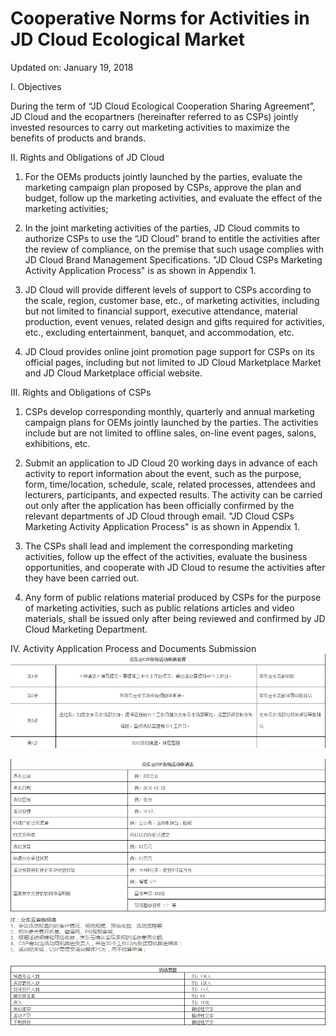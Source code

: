 # Cooperative Norms for Activities in JD Cloud Ecological Market

Updated on: January 19, 2018

 

I. Objectives

During the term of “JD Cloud Ecological Cooperation Sharing Agreement”, JD Cloud and the ecopartners (hereinafter referred to as CSPs) jointly invested resources to carry out marketing activities to maximize the benefits of products and brands.

 

II. Rights and Obligations of JD Cloud

1. For the OEMs products jointly launched by the parties, evaluate the marketing campaign plan proposed by CSPs, approve the plan and budget, follow up the marketing activities, and evaluate the effect of the marketing activities;

2. In the joint marketing activities of the parties, JD Cloud commits to authorize CSPs to use the “JD Cloud” brand to entitle the activities after the review of compliance, on the premise that such usage complies with JD Cloud Brand Management Specifications. "JD Cloud CSPs Marketing Activity Application Process" is as shown in Appendix 1.

3. JD Cloud will provide different levels of support to CSPs according to the scale, region, customer base, etc., of marketing activities, including but not limited to financial support, executive attendance, material production, event venues, related design and gifts required for activities, etc., excluding entertainment, banquet, and accommodation, etc.

4. JD Cloud provides online joint promotion page support for CSPs on its official pages, including but not limited to JD Cloud Marketplace Market and JD Cloud Marketplace official website.

 

III. Rights and Obligations of CSPs

1. CSPs develop corresponding monthly, quarterly and annual marketing campaign plans for OEMs jointly launched by the parties. The activities include but are not limited to offline sales, on-line event pages, salons, exhibitions, etc.

2. Submit an application to JD Cloud 20 working days in advance of each activity to report information about the event, such as the purpose, form, time/location, schedule, scale, related processes, attendees and lecturers, participants, and expected results. The activity can be carried out only after the application has been officially confirmed by the relevant departments of JD Cloud through email. "JD Cloud CSPs Marketing Activity Application Process" is as shown in Appendix 1.

3. The CSPs shall lead and implement the corresponding marketing activities, follow up the effect of the activities, evaluate the business opportunities, and cooperate with JD Cloud to resume the activities after they have been carried out.

4. Any form of public relations material produced by CSPs for the purpose of marketing activities, such as public relations articles and video materials, shall be issued only after being reviewed and confirmed by JD Cloud Marketing Department.

IV. Activity Application Process and Documents Submission
![image](https://github.com/jdcloudcom/cn/blob/zhaowenbo8-patch-1/documentation/Cloud-Marketplace/MarketPlace-Image/1.png)

![image](https://github.com/jdcloudcom/cn/blob/zhaowenbo8-patch-1/documentation/Cloud-Marketplace/MarketPlace-Image/2.png)

![image](https://github.com/jdcloudcom/cn/blob/zhaowenbo8-patch-1/documentation/Cloud-Marketplace/MarketPlace-Image/3.png)

